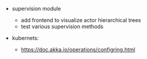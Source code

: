- supervision module
  - add frontend to visualize actor hierarchical trees 
  - test various supervision methods 


- kubernets: 
  - https://doc.akka.io/operations/configring.html